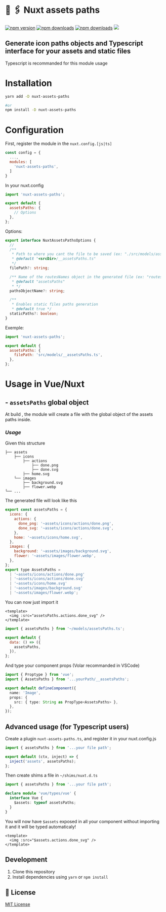 # 🌆 🖇 Nuxt assets paths

[![npm version][npm-version-src]][npm-version-href]
[![npm downloads][npm-downloads-src]][npm-downloads-href]
[![npm downloads][npm-total-downloads-src]][npm-downloads-href]
<img src='https://img.shields.io/npm/l/simple-graphql-to-typescript.svg'>

[npm-version-src]: https://img.shields.io/npm/v/nuxt-assets-paths.svg
[npm-version-href]: https://www.npmjs.com/package/nuxt-assets-paths
[npm-downloads-src]: https://img.shields.io/npm/dm/nuxt-assets-paths.svg
[npm-total-downloads-src]: https://img.shields.io/npm/dt/nuxt-assets-paths.svg
[npm-downloads-href]: https://www.npmjs.com/package/nuxt-assets-paths

## Generate icon paths objects and Typescript interface for your assets and static files

Typescript is recommanded for this module usage

# Installation

```bash
yarn add -D nuxt-assets-paths

#or
npm install -D nuxt-assets-paths
```

# Configuration

First, register the module in the `nuxt.config.[js|ts]`

```js
const config = {
  ...,
  modules: [
    'nuxt-assets-paths',
  ]
}
```

In your nuxt.config

```js
import 'nuxt-assets-paths';

export default {
  assetsPaths: {
    // Options
  },
};
```

Options:

```ts
export interface NuxtAssetsPathsOptions {
  //
  /**
   * Path to where you cant the file to be saved (ex: "./src/models/assets.ts")
   * @default "<srcDir>/__assetsPaths.ts"
   */
  filePath?: string;

  /** Name of the routesNames object in the generated file (ex: "routesTree")
   * @default "assetsPaths"
   * */
  pathsObjectName?: string;

  /**
   * Enables static files paths generation
   * @default true */
  staticPaths?: boolean;
}
```

Exemple:

```javascript
import 'nuxt-assets-paths';

export default {
  assetsPaths: {
    filePath: 'src/models/__assetsPaths.ts',
  },
};
```

# Usage in Vue/Nuxt

## - `assetsPaths` global object

At build , the module will create a file with the global object of the assets paths inside.

### _Usage_

Given this structure

    ├── assets
        ├── icons
            ├── actions
                ├── done.png
                ├── done.svg
            ├── home.svg
        └── images
            ├── background.svg
            ├── flower.webp
    └── ...

The generated file will look like this

```javascript
export const assetsPaths = {
  icons: {
    actions: {
      done_png: '~assets/icons/actions/done.png',
      done_svg: '~assets/icons/actions/done.svg',
    },
    home: '~assets/icons/home.svg',
  },
  images: {
    background: '~assets/images/background.svg',
    flower: '~assets/images/flower.webp',
  },
};
export type AssetsPaths =
  | '~assets/icons/actions/done.png'
  | '~assets/icons/actions/done.svg'
  | '~assets/icons/home.svg'
  | '~assets/images/background.svg'
  | '~assets/images/flower.webp';
```

You can now just import it

```vue
<template>
  <img :src="assetsPaths.actions.done_svg" />
</template>
```

```javascript
import { assetsPaths } from '~/models/assetsPaths.ts';

export default {
  data: () => ({
    assetsPaths,
  }),
};
```

And type your component props (Volar recommanded in VSCode)

```ts
import { Proptype } from 'vue';
import { AssetsPaths } from '...yourPath/__assetsPaths';

export default defineComponent({
  name: 'Image',
  props: {
    src: { type: String as PropType<AssetsPaths> },
  },
});
```

## Advanced usage (for Typescript users)

Create a plugin `nuxt-assets-paths.ts`, and register it in your nuxt.config.js

```js
import { assetsPaths } from '...your file path';

export default (ctx, inject) => {
  inject('assets', assetsPaths);
};
```

Then create shims a file in `~/shims/nuxt.d.ts`

```ts
import { assetsPaths } from '...your file path';

declare module 'vue/types/vue' {
  interface Vue {
    $assets: typeof assetsPaths;
  }
}
```

You will now have `$assets` exposed in all your component without importing it and it will be typed automaticaly!

```vue
<template>
  <img :src="$assets.actions.done_svg" />
</template>
```

## Development

1. Clone this repository
2. Install dependencies using `yarn` or `npm install`

## 📑 License

[MIT License](./LICENSE)
